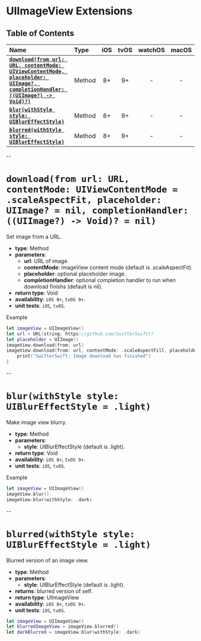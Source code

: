 # UIImageView Extensions

## Table of Contents

| Name | Type | iOS | tvOS | watchOS | macOS |
|:--- | :--- | :---: | :---: | :---: | :---: |
| [**`download(from url: URL, contentMode: UIViewContentMode, placeholder: UIImage?, completionHandler: ((UIImage?) -> Void)?)`**](#downloadfrom-url-url-contentmode-uiviewcontentmode--scaleaspectfit-placeholder-uiimage--nil-completionhandler-uiimage---void--nil) | Method | 8+ | 9+ | - | - |
| [**`blur(withStyle style: UIBlurEffectStyle)`**](#blurwithstyle-style-uiblureffectstyle--light) | Method | 8+ | 9+ | - | - |
| [**`blurred(withStyle style: UIBlurEffectStyle)`**](#blurredwithstyle-style-uiblureffectstyle--light) | Method | 8+ | 9+ | - | - |


--


# `download(from url: URL, contentMode: UIViewContentMode = .scaleAspectFit, placeholder: UIImage? = nil, completionHandler: ((UIImage?) -> Void)? = nil)`
Set image from a URL.

- **type**: Method
- **parameters**:
    - **url**: URL of image.
    - **contentMode**: imageView content mode (default is .scaleAspectFit).
    - **placeholder**: optional placeholder image.
    - **completionHandler**: optional completion handler to run when download finishs (default is nil).
- **return type**: Void
- **availability**: `iOS 8+`, `tvOS 9+`.
- **unit tests**: `iOS`, `tvOS`.

Example

```swift
let imageView = UIImageView()
let url = URL(string: https://github.com/SwifterSwift)!
let placeholder = UIImage()
imageView.download(from: url)
imageView.download(from: url, contentMode: .scaleAspectFill, placeholder: placeholder) { (image: UIImage?) in
    print("SwifterSwift: Image download has finished")
}
```

--

# `blur(withStyle style: UIBlurEffectStyle = .light)`
Make image view blurry.

- **type**: Method
- **parameters**:
    - **style**: UIBlurEffectStyle (default is .light).
- **return type**: Void
- **availability**: `iOS 8+`, `tvOS 9+`.
- **unit tests**: `iOS`, `tvOS`.

Example

```swift
let imageView = UIImageView()
imageView.blur()
imageView.blur(withStyle: .dark)
```

--

# `blurred(withStyle style: UIBlurEffectStyle = .light)`
Blurred version of an image view.

- **type**: Method
- **parameters**:
    - **style**: UIBlurEffectStyle (default is .light).
- **returns**: blurred version of self.
- **return type**: UIImageView
- **availability**: `iOS 8+`, `tvOS 9+`.
- **unit tests**: `iOS`, `tvOS`.

```swift
let imageView = UIImageView()
let blurredImageView = imageView.blurred()
let darkBlurred = imageView.blur(withStyle: .dark)
```
